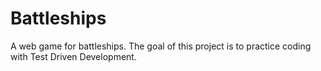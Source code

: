 # Battleships

A web game for battleships. The goal of this project is to practice coding with Test Driven Development.
